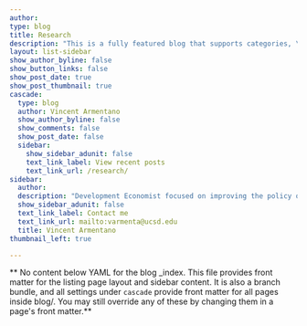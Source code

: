 ```yaml
---
author:
type: blog
title: Research
description: "This is a fully featured blog that supports categories, \ntags, series, and pagination.\n"
layout: list-sidebar
show_author_byline: false
show_button_links: false
show_post_date: true
show_post_thumbnail: true
cascade:
  type: blog
  author: Vincent Armentano
  show_author_byline: false
  show_comments: false
  show_post_date: false
  sidebar:
    show_sidebar_adunit: false
    text_link_label: View recent posts
    text_link_url: /research/
sidebar:
  author:
  description: "Development Economist focused on improving the policy options available to aid smallholder farmers. \n \n Jump to my [published pieces](https://www.vincentarmentano.com/categories/published), [working papers](https://www.vincentarmentano.com/categories/workingpapers) or my [works in progress](https://www.vincentarmentano.com/categories/workinprogress)."
  show_sidebar_adunit: false
  text_link_label: Contact me
  text_link_url: mailto:varmenta@ucsd.edu
  title: Vincent Armentano
thumbnail_left: true

---
```


** No content below YAML for the blog _index. This file provides front matter for the listing page layout and sidebar content. It is also a branch bundle, and all settings under `cascade` provide front matter for all pages inside blog/. You may still override any of these by changing them in a page's front matter.**
